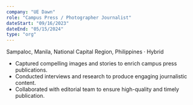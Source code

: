 ```yaml
---
company: "UE Dawn"
role: "Campus Press / Photographer Journalist"
dateStart: "09/16/2023"
dateEnd: "05/15/2024"
type: "org"
---
```


Sampaloc, Manila, National Capital Region, Philippines · Hybrid

- Captured compelling images and stories to enrich campus press publications.
- Conducted interviews and research to produce engaging journalistic content.
- Collaborated with editorial team to ensure high-quality and timely publication.

<!-- <div class="flex flex-col md:flex-row items-start md:items-center gap-6">
    <div class="flex-wrap w-11/12 md:w-1/3">
        <img src="/work/internal/UEDawnPic.webp" alt="UE Dawn" class="shadow-md rounded-md">
    </div>
    <div class="flex-wrap w-11/12 md:w-1/3">
        <img src="/work/internal/UEDawnList.webp" alt="UE Dawn" class="shadow-md rounded-md">
    </div>
    <div class="flex-wrap w-11/12 md:w-1/3">
        <img src="/work/internal/UEDawnCollage.webp" alt="UE Dawn" class="shadow-md rounded-md">
    </div>
</div> -->
